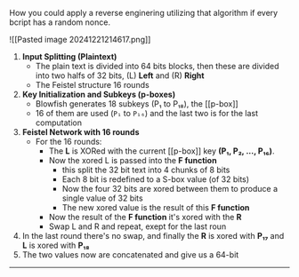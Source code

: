 
How you could apply a reverse enginering utilizing that algorithm if every bcript has a random nonce.

![[Pasted image 20241221214617.png]]
1. **Input Splitting (Plaintext)**
	- The plain text is divided into 64 bits blocks, then these are divided into two halfs of 32 bits,  (L) **Left** and (R) **Right**
	- The Feistel structure 16 rounds
2. **Key Initialization and Subkeys (p-boxes)**
	- Blowfish generates 18 subkeys (P₁ to P₁₈), the [[p-box]]
	- 16 of them are used (`P₁` to `P₁₆`) and the last two is for the last computation
3. **Feistel Network with 16 rounds**
	- For the 16 rounds:
		- The **L** is XORed with the current [[p-box]] key **(P₁, P₂, ..., P₁₆)**.
		- Now the xored L is passed into the **F function**
			- this split the 32 bit text into 4 chunks of 8 bits
			- Each 8 bit is redefined to a S-box value (of 32 bits) 
			- Now the four 32 bits are xored between them to produce a single value of 32 bits
			- The new xored value is the result of this **F function**
		- Now the result of the **F function** it's xored with the **R** 
		- Swap L and R and repeat, exept for the last roun
4. In the last round there's no swap, and finally the **R** is xored with **P₁₇** and **L** is xored with **P₁₈**
5. The two values now are concatenated and give us a 64-bit

-----
 
